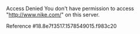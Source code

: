 Access Denied You don't have permission to access "http://www.nike.com/" on this server.

Reference #18.8e7f3517.1578549015.f983c20